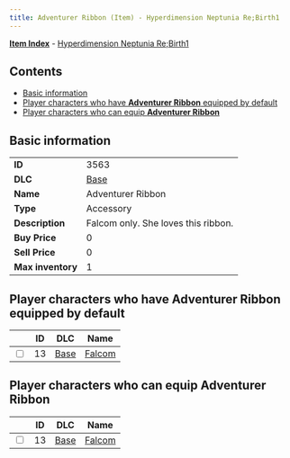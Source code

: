 ```yaml
---
title: Adventurer Ribbon (Item) - Hyperdimension Neptunia Re;Birth1
---
```


[**Item Index**](/neptunia/rb1/item/index.html) - [Hyperdimension Neptunia Re;Birth1](/neptunia/rb1)

## Contents

- [Basic information](#basic-information)
- [Player characters who have **Adventurer Ribbon** equipped by default](#player-characters-who-have-adventurer-ribbon-equipped-by-default)
- [Player characters who can equip **Adventurer Ribbon**](#player-characters-who-can-equip-adventurer-ribbon)

## Basic information

|   |   |
| -- | -- |
| **ID** | 3563 |
| **DLC** | [Base](/neptunia/rb1/dlc/1-base.html) |
| **Name** | Adventurer Ribbon |
| **Type** | Accessory |
| **Description** | Falcom only. She loves this ribbon. |
| **Buy Price** | 0 |
| **Sell Price** | 0 |
| **Max inventory** | 1 |


## Player characters who have **Adventurer Ribbon** equipped by default

|    | ID | DLC | Name |
| -- | -- | --- | ---- |
| <input type="checkbox" id="rb1-player-1-13" class="trackbox" /> | 13 | [Base](/neptunia/rb1/dlc/1-base.html) | [Falcom](/neptunia/rb1/player/1-13-falcom.html) |


## Player characters who can equip **Adventurer Ribbon**

|    | ID | DLC | Name |
| -- | -- | --- | ---- |
| <input type="checkbox" id="rb1-player-1-13" class="trackbox" /> | 13 | [Base](/neptunia/rb1/dlc/1-base.html) | [Falcom](/neptunia/rb1/player/1-13-falcom.html) |

